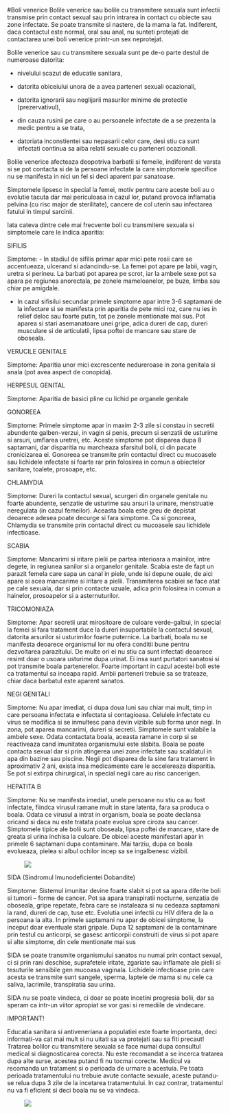 
#Boli venerice
Bolile venerice sau bolile cu transmitere sexuala sunt infectii transmise prin contact sexual sau prin intrarea in contact cu obiecte sau zone infectate. Se poate transmite si nastere, de la mama la fat. Indiferent, daca contactul este normal, oral sau anal, nu sunteti protejati de contactarea unei boli venerice printr-un sex neprotejat.

Bolile venerice sau cu transmitere sexuala sunt pe de-o parte destul de numeroase datorita:

-    nivelului scazut de educatie sanitara,

-    datorita obiceiului unora de a avea parteneri sexuali ocazionali,

-    datorita ignorarii sau neglijarii masurilor minime de protectie (prezervativul),

-    din cauza rusinii pe care o au persoanele infectate de a se prezenta la medic pentru a se trata,

-    datoriata inconstientei sau nepasarii celor care, desi stiu ca sunt infectati continua sa aiba relatii sexuale cu parteneri ocazionali.

Bolile venerice afecteaza deopotriva barbatii si femeile, indiferent de varsta si se pot contacta si de la persoane infectate la care simptomele specifice nu se manifesta in nici un fel si deci aparent par sanatoase.

Simptomele lipsesc in special la femei, motiv pentru care aceste boli au o evolutie tacuta dar mai periculoasa in cazul lor, putand provoca inflamatia pelvina (cu risc major de sterilitate), cancere de col uterin sau infectarea fatului in timpul sarcinii.

Iata cateva dintre cele mai frecvente boli cu transmitere sexuala si simptomele care le indica aparitia:

SIFILIS

Simptome: -    In stadiul de sifilis primar apar mici pete rosii care se accentueaza, ulcerand si adancindu-se. La femei pot apare pe labii, vagin, uretra si perineu. La barbati pot aparea pe scrot, iar la ambele sexe pot sa apara pe regiunea anorectala, pe zonele mameloanelor, pe buze, limba sau chiar pe amigdale.

-    In cazul sifisilui secundar primele simptome apar intre 3-6 saptamani de la infectare si se manifesta prin aparitia de pete mici roz, care nu ies in relief deloc sau foarte putin, tot pe zonele mentionate mai sus. Pot aparea si stari asemanatoare unei gripe, adica dureri de cap, dureri musculare si de articulatii, lipsa poftei de mancare sau stare de oboseala.

VERUCILE GENITALE

Simptome: Aparitia unor mici excrescente nedureroase in zona genitala si anala (pot avea aspect de conopida).

HERPESUL GENITAL

Simptome: Aparitia de basici pline cu lichid pe organele genitale

GONOREEA

Simptome: Primele simptome apar in maxim 2-3 zile si constau in secretii abundente galben-verzui, in vagin si penis, precum si senzatii de usturime si arsuri, umflarea uretrei, etc. Aceste simptome pot disparea dupa 8 saptamani, dar disparitia nu marcheaza sfarsitul bolii, ci din pacate cronicizarea ei. Gonoreea se transmite prin contactul direct cu mucoasele sau lichidele infectate si foarte rar prin folosirea in comun a obiectelor sanitare, toalete, prosoape, etc.

CHLAMYDIA

Simptome: Dureri la contactul sexual, scurgeri din organele genitale nu foarte abundente, senzatie de usturime sau arsuri la urinare, menstruatie neregulata (in cazul femeilor). Aceasta boala este greu de depistat deoarece adesea poate decurge si fara simptome. Ca si gonoreea, Chlamydia se transmite prin contactul direct cu mucoasele sau lichidele infectioase.

SCABIA

Simptome: Mancarimi si iritare pielii pe partea interioara a mainilor, intre degete, in regiunea sanilor si a organelor genitale. Scabia este de fapt un parazit femela care sapa un canal in piele, unde isi depune ouale, de aici apare si acea mancarime si iritare a pielii. Transmiterea scabiei se face atat pe cale sexuala, dar si prin contacte uzuale, adica prin folosirea in comun a hainelor, prosoapelor si a asternuturilor.

TRICOMONIAZA

Simptome: Apar secretii urat mirositoare de culoare verde-galbui, in special la femei si fara tratament duce la dureri insuportabile la contactul sexual, datorita arsurilor si usturimilor foarte puternice. La barbati, boala nu se manifesta deoarece organismul lor nu ofera conditii bune pentru dezvoltarea parazitului. De multe ori ei nu stiu ca sunt infectati deoarece resimt doar o usoara usturime dupa urinat. Ei insa sunt purtatori sanatosi si pot transmite boala partenerelor. Foarte important in cazul acestei boli este ca tratamentul sa inceapa rapid. Ambii parteneri trebuie sa se trateaze, chiar daca barbatul este aparent sanatos.

NEGI GENITALI

Simptome: Nu apar imediat, ci dupa doua luni sau chiar mai mult, timp in care persoana infectata e infectata si contagioasa. Celulele infectate cu virus se modifica si se inmultesc pana devin vizibile sub forma unor negi. In zona, pot aparea mancarimi, dureri si secretii. Simptomele sunt valabile la ambele sexe. Odata contactata boala, aceasta ramane in corp si se reactiveaza cand imunitatea organismului este slabita. Boala se poate contacta sexual dar si prin atingerea unei zone infectate sau scaldatul in apa din bazine sau piscine. Negii pot disparea de la sine fara tratament in aproximativ 2 ani, exista insa medicamente care le accelereaza disparitia. Se pot si extirpa chirurgical, in special negii care au risc cancerigen.

HEPATITA B

Simptome: Nu se manifesta imediat, unele persoane nu stiu ca au fost infectate, fiindca virusul ramane mult in stare latenta, fara sa produca o boala. Odata ce virusul a intrat in organism, boala se poate declansa oricand si daca nu este tratata poate evolua spre ciroza sau cancer. Simptomele tipice ale bolii sunt oboseala, lipsa poftei de mancare, stare de greata si urina inchisa la culoare. De obicei aceste manifestari apar in primele 6 saptamani dupa contaminare. Mai tarziu, dupa ce boala evolueaza, pielea si albul ochilor incep sa se ingalbenesc vizibil.
<figure class="left"><img src='http://revista-tratamente-naturiste.ro/admin/img/articole/1872_04-20-hepatita%20b.jpg' /></figure>


SIDA (Sindromul Imunodeficientei Dobandite)

Simptome: Sistemul imunitar devine foarte slabit si pot sa apara diferite boli si tumori – forme de cancer. Pot sa apara transpiratii nocturne, senzatia de oboseala, gripe repetate, febra care se instaleaza si nu cedeaza saptamani la rand, dureri de cap, tuse etc. Evolutia unei infectii cu HIV difera de la o persoana la alta. In primele saptamani nu apar de obicei simptome, la inceput doar eventuale stari gripale. Dupa 12 saptamani de la contaminare prin testul cu anticorpi, se gasesc anticorpii construiti de virus si pot apare si alte simptome, din cele mentionate mai sus

SIDA se poate transmite organismului sanatos nu numai prin contact sexual, ci si prin rani deschise, suprafetele iritate, zgariate sau inflamate ale pielii si tesuturile sensibile gen mucoasa vaginala. Lichidele infectioase prin care acesta se transmite sunt sangele, sperma, laptele de mama si nu cele ca  saliva, lacrimile, transpiratia sau urina.

SIDA nu se poate vindeca, ci doar se poate incetini progresia bolii, dar sa speram ca intr-un viitor apropiat se vor gasi si remediile de vindecare.

IMPORTANT!

Educatia sanitara si antiveneriana a populatiei este foarte importanta, deci informati-va cat mai mult si nu uitati sa va protejati sau sa fiti precaut! Tratarea bolilor cu transmitere sexuala se face numai dupa consultul medical si diagnosticarea corecta. Nu este recomandat a se incerca tratarea dupa alte surse, acestea putand fi nu tocmai corecte. Medicul va recomanda un tratament si o perioada de urmare a acestuia. Pe toata perioada tratamentului nu trebuie avute contacte sexuale, aceste putandu-se relua dupa 3 zile de la incetarea tratamentului. In caz contrar, tratamentul nu va fi eficient si deci boala nu se va vindeca.
<figure class="left"><img src='http://www.heralddeparis.com/wp-content/uploads/2015/11/Opinion-SIDA.jpg' /></figure>
 
